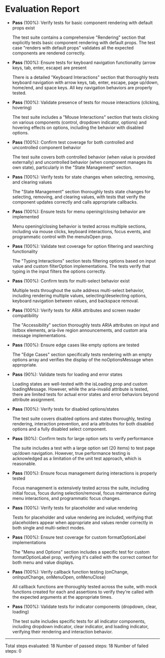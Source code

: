 # Evaluation Report

- **Pass** (100%): Verify tests for basic component rendering with default props exist
  
  The test suite contains a comprehensive "Rendering" section that explicitly tests basic component rendering with default props. The test case "renders with default props" validates all the expected components are rendered correctly.

- **Pass** (100%): Ensure tests for keyboard navigation functionality (arrow keys, tab, enter, escape) are present
  
  There is a detailed "Keyboard Interactions" section that thoroughly tests keyboard navigation with arrow keys, tab, enter, escape, page up/down, home/end, and space keys. All key navigation behaviors are properly tested.

- **Pass** (100%): Validate presence of tests for mouse interactions (clicking, hovering)
  
  The test suite includes a "Mouse Interactions" section that tests clicking on various components (control, dropdown indicator, options) and hovering effects on options, including the behavior with disabled options.

- **Pass** (100%): Confirm test coverage for both controlled and uncontrolled component behavior
  
  The test suite covers both controlled behavior (when value is provided externally) and uncontrolled behavior (when component manages its own state), particularly in the "State Management" section.

- **Pass** (100%): Verify tests for state changes when selecting, removing, and clearing values
  
  The "State Management" section thoroughly tests state changes for selecting, removing, and clearing values, with tests that verify the component updates correctly and calls appropriate callbacks.

- **Pass** (100%): Ensure tests for menu opening/closing behavior are implemented
  
  Menu opening/closing behavior is tested across multiple sections, including via mouse clicks, keyboard interactions, focus events, and programmatic control with the menuIsOpen prop.

- **Pass** (100%): Validate test coverage for option filtering and searching functionality
  
  The "Typing Interactions" section tests filtering options based on input value and custom filterOption implementations. The tests verify that typing in the input filters the options correctly.

- **Pass** (100%): Confirm tests for multi-select behavior exist
  
  Multiple tests throughout the suite address multi-select behavior, including rendering multiple values, selecting/deselecting options, keyboard navigation between values, and backspace removal.

- **Pass** (100%): Verify tests for ARIA attributes and screen reader compatibility
  
  The "Accessibility" section thoroughly tests ARIA attributes on input and listbox elements, aria-live region announcements, and custom aria message implementations.

- **Pass** (100%): Ensure edge cases like empty options are tested
  
  The "Edge Cases" section specifically tests rendering with an empty options array and verifies the display of the noOptionsMessage when appropriate.

- **Pass** (90%): Validate tests for loading and error states
  
  Loading states are well-tested with the isLoading prop and custom loadingMessage. However, while the aria-invalid attribute is tested, there are limited tests for actual error states and error behaviors beyond attribute assignment.

- **Pass** (100%): Verify tests for disabled options/states
  
  The test suite covers disabled options and states thoroughly, testing rendering, interaction prevention, and aria attributes for both disabled options and a fully disabled select component.

- **Pass** (80%): Confirm tests for large option sets to verify performance
  
  The suite includes a test with a large option set (20 items) to test page up/down navigation. However, true performance testing is acknowledged as a limitation of the unit test approach, which is reasonable.

- **Pass** (100%): Ensure focus management during interactions is properly tested
  
  Focus management is extensively tested across the suite, including initial focus, focus during selection/removal, focus maintenance during menu interactions, and programmatic focus changes.

- **Pass** (100%): Verify tests for placeholder and value rendering
  
  Tests for placeholder and value rendering are included, verifying that placeholders appear when appropriate and values render correctly in both single and multi-select modes.

- **Pass** (100%): Ensure test coverage for custom formatOptionLabel implementations
  
  The "Menu and Options" section includes a specific test for custom formatOptionLabel prop, verifying it's called with the correct context for both menu and value displays.

- **Pass** (100%): Verify callback function testing (onChange, onInputChange, onMenuOpen, onMenuClose)
  
  All callback functions are thoroughly tested across the suite, with mock functions created for each and assertions to verify they're called with the expected arguments at the appropriate times.

- **Pass** (100%): Validate tests for indicator components (dropdown, clear, loading)
  
  The test suite includes specific tests for all indicator components, including dropdown indicator, clear indicator, and loading indicator, verifying their rendering and interaction behavior.

---

Total steps evaluated: 18
Number of passed steps: 18
Number of failed steps: 0